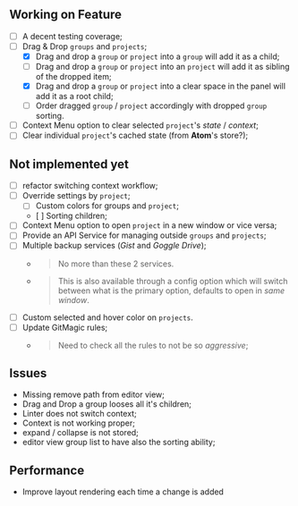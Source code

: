 ## Working on Feature

- [ ] A decent testing coverage;
- [ ] Drag & Drop `groups` and `projects`;
  - [x] Drag and drop a `group` or `project` into a `group` will add it as a child;
  - [ ] Drag and drop a `group` or `project` into an `project` will add it as sibling of the dropped item;
  - [x] Drag and drop a `group` or `project` into a clear space in the panel will add it as a root child;
  - [ ] Order dragged `group` / `project` accordingly with dropped `group` sorting.
- [ ] Context Menu option to clear selected `project`'s *state* / *context*;
- [ ] Clear individual `project`'s cached state (from **Atom**'s store?);

## Not implemented yet

- [ ] refactor switching context workflow;
- [ ] Override settings by `project`;
  - [ ] Custom colors for groups and `project`;
  - [ ] Sorting children;
- [ ] Context Menu option to open `project` in a new window or vice versa;
- [ ] Provide an API Service for managing outside `groups` and `projects`;
- [ ] Multiple backup services (*Gist* and *Goggle Drive*);
  - > No more than these 2 services.
  - > This is also available through a config option which will switch between what is the primary option, defaults to open in *same window*.
- [ ] Custom selected and hover color on `projects`.
- [ ] Update GitMagic rules;
  - > Need to check all the rules to not be so *aggressive*;

## Issues

- Missing remove path from editor view;
- Drag and Drop a group looses all it's children;
- Linter does not switch context;
- Context is not working proper;
- expand / collapse is not stored;
- editor view group list to have also the sorting ability;

## Performance

- Improve layout rendering each time a change is added
